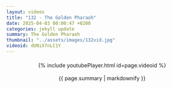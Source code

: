 ```yaml
---
layout: videos
title: "132 - The Golden Pharaoh"
date: 2025-04-03 00:00:47 +0200
categories: jekyll update
summary: The Golden Pharaoh
thumbnail: "../assets/images/132vid.jpg"
videoid: dUNiX7nLC1Y
---
```


<div style="text-align: center; margin-top: 20px;">
  {% include youtubePlayer.html id=page.videoid %}
  <p style="margin-top: 15px; font-size: 1.2em; color: #333;">
    <p>{{ page.summary | markdownify }}</p>
  </p>
</div>
